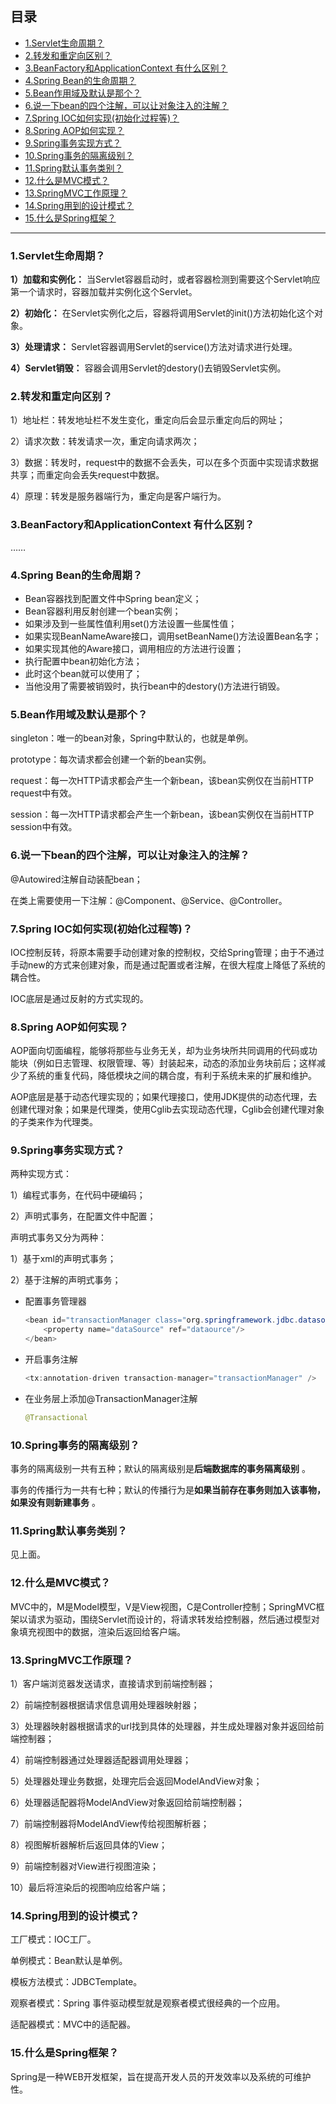 ## 目录

- [1.Servlet生命周期？](#1Servlet生命周期)
- [2.转发和重定向区别？](#2转发和重定向区别)
- [3.BeanFactory和ApplicationContext 有什么区别？](#3BeanFactory和ApplicationContext-有什么区别)
- [4.Spring Bean的生命周期？](#4Spring-Bean的生命周期)
- [5.Bean作用域及默认是那个？](#5Bean作用域及默认是那个)
- [6.说一下bean的四个注解，可以让对象注入的注解？](#6说一下bean的四个注解-可以让对象注入的注解)
- [7.Spring IOC如何实现(初始化过程等)？](#7Spring-IOC如何实现初始化过程等)
- [8.Spring AOP如何实现？](#8Spring-AOP如何实现)
- [9.Spring事务实现方式？](#9Spring事务实现方式)
- [10.Spring事务的隔离级别？](#10Spring事务的隔离级别)
- [11.Spring默认事务类别？](#11Spring默认事务类别)
- [12.什么是MVC模式？](#12什么是MVC模式)
- [13.SpringMVC工作原理？](#13SpringMVC工作原理)
- [14.Spring用到的设计模式？](#14Spring用到的设计模式)
- [15.什么是Spring框架？](#15什么是Spring框架)
---

### 1.Servlet生命周期？

**1）加载和实例化：** 当Servlet容器启动时，或者容器检测到需要这个Servlet响应第一个请求时，容器加载并实例化这个Servlet。

**2）初始化：** 在Servlet实例化之后，容器将调用Servlet的init()方法初始化这个对象。

**3）处理请求：** Servlet容器调用Servlet的service()方法对请求进行处理。

**4）Servlet销毁：** 容器会调用Servlet的destory()去销毁Servlet实例。

### 2.转发和重定向区别？

1）地址栏：转发地址栏不发生变化，重定向后会显示重定向后的网址；

2）请求次数：转发请求一次，重定向请求两次；

3）数据：转发时，request中的数据不会丢失，可以在多个页面中实现请求数据共享；而重定向会丢失request中数据。

4）原理：转发是服务器端行为，重定向是客户端行为。

### 3.BeanFactory和ApplicationContext 有什么区别？

……

### 4.Spring Bean的生命周期？

- Bean容器找到配置文件中Spring bean定义；
- Bean容器利用反射创建一个bean实例；
- 如果涉及到一些属性值利用set()方法设置一些属性值；
- 如果实现BeanNameAware接口，调用setBeanName()方法设置Bean名字；
- 如果实现其他的Aware接口，调用相应的方法进行设置；
- 执行配置中bean初始化方法；
- 此时这个bean就可以使用了；
- 当他没用了需要被销毁时，执行bean中的destory()方法进行销毁。

### 5.Bean作用域及默认是那个？

singleton：唯一的bean对象，Spring中默认的，也就是单例。

prototype：每次请求都会创建一个新的bean实例。

request：每一次HTTP请求都会产生一个新bean，该bean实例仅在当前HTTP request中有效。

session：每一次HTTP请求都会产生一个新bean，该bean实例仅在当前HTTP session中有效。

### 6.说一下bean的四个注解，可以让对象注入的注解？

@Autowired注解自动装配bean；

在类上需要使用一下注解：@Component、@Service、@Controller。

### 7.Spring IOC如何实现(初始化过程等)？

IOC控制反转，将原本需要手动创建对象的控制权，交给Spring管理；由于不通过手动new的方式来创建对象，而是通过配置或者注解，在很大程度上降低了系统的耦合性。

IOC底层是通过反射的方式实现的。

### 8.Spring AOP如何实现？

AOP面向切面编程，能够将那些与业务无关，却为业务块所共同调用的代码或功能块（例如日志管理、权限管理、等）封装起来，动态的添加业务块前后；这样减少了系统的重复代码，降低模块之间的耦合度，有利于系统未来的扩展和维护。

AOP底层是基于动态代理实现的；如果代理接口，使用JDK提供的动态代理，去创建代理对象；如果是代理类，使用Cglib去实现动态代理，Cglib会创建代理对象的子类来作为代理类。

### 9.Spring事务实现方式？

两种实现方式：

1）编程式事务，在代码中硬编码；

2）声明式事务，在配置文件中配置；

声明式事务又分为两种：

1）基于xml的声明式事务；

2）基于注解的声明式事务；

- 配置事务管理器

    ```java
    <bean id="transactionManager class="org.springframework.jdbc.datasource.DataSourcTrproperty">
    	<property name="dataSource" ref="dataource"/>
    </bean>
    ```

- 开启事务注解

    ```java
    <tx:annotation-driven transaction-manager="transactionManager" />
    ```

- 在业务层上添加@TransactionManager注解

    ```java
    @Transactional
    ```

### 10.Spring事务的隔离级别？

事务的隔离级别一共有五种；默认的隔离级别是**后端数据库的事务隔离级别** 。

事务的传播行为一共有七种；默认的传播行为是**如果当前存在事务则加入该事物，如果没有则新建事务** 。

### 11.Spring默认事务类别？

见上面。

### 12.什么是MVC模式？

MVC中的，M是Model模型，V是View视图，C是Controller控制；SpringMVC框架以请求为驱动，围绕Servlet而设计的，将请求转发给控制器，然后通过模型对象填充视图中的数据，渲染后返回给客户端。

### 13.SpringMVC工作原理？

1）客户端浏览器发送请求，直接请求到前端控制器；

2）前端控制器根据请求信息调用处理器映射器；

3）处理器映射器根据请求的url找到具体的处理器，并生成处理器对象并返回给前端控制器；

4）前端控制器通过处理器适配器调用处理器；

5）处理器处理业务数据，处理完后会返回ModelAndView对象；

6）处理器适配器将ModelAndView对象返回给前端控制器；

7）前端控制器将ModelAndView传给视图解析器；

8）视图解析器解析后返回具体的View；

9）前端控制器对View进行视图渲染；

10）最后将渲染后的视图响应给客户端；

### 14.Spring用到的设计模式？

工厂模式：IOC工厂。

单例模式：Bean默认是单例。

模板方法模式：JDBCTemplate。

观察者模式：Spring 事件驱动模型就是观察者模式很经典的一个应用。

适配器模式：MVC中的适配器。

### 15.什么是Spring框架？

Spring是一种WEB开发框架，旨在提高开发人员的开发效率以及系统的可维护性。




